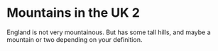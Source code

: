 Mountains in the UK 2
===================
England is not very mountainous.
But has some tall hills, and maybe a mountain or two depending on your definition.